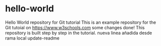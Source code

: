 # hello-world
Hello World repository for Git tutorial
This is an example repository for the Git tutoial on https://www.w3schools.com
some changes done!
This repository is built step by step in the tutorial.
nueva linea añadida desde rama local update-readme
